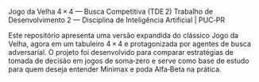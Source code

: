 Jogo da Velha 4 × 4 — Busca Competitiva (TDE 2)
Trabalho de Desenvolvimento 2 — Disciplina de Inteligência Artificial | PUC‑PR

Este repositório apresenta uma versão expandida do clássico Jogo da Velha, agora em um tabuleiro 4 × 4 e protagonizada por agentes de busca adversarial. O projeto foi desenvolvido para comparar estratégias de tomada de decisão em jogos de soma‑zero e serve como base de estudo para quem deseja entender Minimax e poda Alfa‑Beta na prática.

